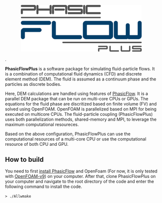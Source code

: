 <div align ="center">
<img src="doc/phasicFlowPlus_Logo_github.png" style="width: 400px;">
</div>

.

**PhasicFlowPlus** is a software package for simulating fluid-particle flows. It is a combination of computational fluid dynamics (CFD) and discrete element method (DEM). The fluid is assumed as a continuum phase and the particles as discrete bodies.

Here, DEM calculations are handled using features of [PhasicFlow](https://github.com/PhasicFlow/phasicFlow). It is a parallel DEM package that can be run on multi-core CPUs or GPUs. The equations for the fluid phase are discritized based on finite volume (FV) and solved using OpenFOAM. OpenFOAM is parallelized based on MPI for being executed on multicore CPUs. The fluid-particle coupling (PhasicFlowPlus) uses both parallelization methods, shared-memory and MPI, to leverage the maximum computational resoureces. 

Based on the above configuration, PhasicFlowPlus can use the computational resources of a multi-core CPU or use the computational resource of both CPU and GPU. 

## How to build
You need to first [install PhasicFlow](https://github.com/PhasicFlow/phasicFlow/wiki/How-to-Build-PhasicFlow) and OpenFoam (For now, it is only tested with [OpenFOAM-v9](https://openfoam.org/download/9-source/)) on your computer. After that, clone PhasicFlowPlus on your computer and navigate to the root directory of the code and enter the following command to install the code.

`> ./Allwmake`


